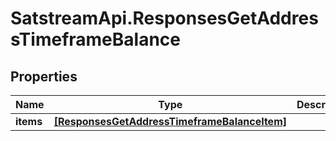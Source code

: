 # SatstreamApi.ResponsesGetAddressTimeframeBalance

## Properties
Name | Type | Description | Notes
------------ | ------------- | ------------- | -------------
**items** | [**[ResponsesGetAddressTimeframeBalanceItem]**](ResponsesGetAddressTimeframeBalanceItem.md) |  | [optional] 


